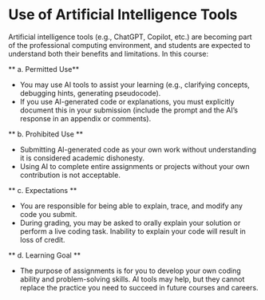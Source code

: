 # Use of Artificial Intelligence Tools 
Artificial intelligence tools (e.g., ChatGPT, Copilot, etc.) are becoming part of the professional computing environment, and students are expected to understand both their benefits and limitations. In this course:

** a. Permitted Use**

- You may use AI tools to assist your learning (e.g., clarifying concepts, debugging hints, generating pseudocode).
- If you use AI-generated code or explanations, you must explicitly document this in your submission (include the prompt and the AI’s response in an appendix or comments).

** b. Prohibited Use **

- Submitting AI-generated code as your own work without understanding it is considered academic dishonesty.
- Using AI to complete entire assignments or projects without your own contribution is not acceptable.

** c. Expectations **

- You are responsible for being able to explain, trace, and modify any code you submit.
- During grading, you may be asked to orally explain your solution or perform a live coding task. Inability to explain your code will result in loss of credit.

** d. Learning Goal **

- The purpose of assignments is for you to develop your own coding ability and problem-solving skills. AI tools may help, but they cannot replace the practice you need to succeed in future courses and careers.
